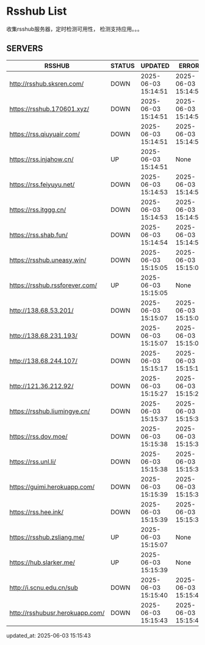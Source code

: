 # Rsshub List

收集rsshub服务器，定时检测可用性， 检测支持应用。。。


## SERVERS

|  RSSHUB   | STATUS  | UPDATED  | ERROR  | TWITTER |  
|  ----  | ----  | ----  | ----  | ---- |  
| http://rsshub.sksren.com/ | DOWN | 2025-06-03 15:14:51 | 2025-06-03 15:14:51 |  
| https://rsshub.170601.xyz/ | DOWN | 2025-06-03 15:14:51 | 2025-06-03 15:14:51 |  
| https://rss.qiuyuair.com/ | DOWN | 2025-06-03 15:14:51 | 2025-06-03 15:14:51 |  
| https://rss.injahow.cn/ | UP | 2025-06-03 15:14:51 | None ||  
| https://rss.feiyuyu.net/ | DOWN | 2025-06-03 15:14:53 | 2025-06-03 15:14:53 |  
| https://rss.itggg.cn/ | DOWN | 2025-06-03 15:14:53 | 2025-06-03 15:14:53 |  
| https://rss.shab.fun/ | DOWN | 2025-06-03 15:14:54 | 2025-06-03 15:14:54 |  
| https://rsshub.uneasy.win/ | DOWN | 2025-06-03 15:15:05 | 2025-06-03 15:15:05 |  
| https://rsshub.rssforever.com/ | UP | 2025-06-03 15:15:05 | None ||  
| http://138.68.53.201/ | DOWN | 2025-06-03 15:15:07 | 2025-06-03 15:15:07 |  
| http://138.68.231.193/ | DOWN | 2025-06-03 15:15:07 | 2025-06-03 15:15:07 |  
| http://138.68.244.107/ | DOWN | 2025-06-03 15:15:17 | 2025-06-03 15:15:17 |  
| http://121.36.212.92/ | DOWN | 2025-06-03 15:15:27 | 2025-06-03 15:15:27 |  
| https://rsshub.liumingye.cn/ | DOWN | 2025-06-03 15:15:37 | 2025-06-03 15:15:37 |  
| https://rss.dov.moe/ | DOWN | 2025-06-03 15:15:38 | 2025-06-03 15:15:38 |  
| https://rss.unl.li/ | DOWN | 2025-06-03 15:15:38 | 2025-06-03 15:15:38 |  
| https://guimi.herokuapp.com/ | DOWN | 2025-06-03 15:15:39 | 2025-06-03 15:15:39 |  
| https://rss.hee.ink/ | DOWN | 2025-06-03 15:15:39 | 2025-06-03 15:15:39 |  
| https://rsshub.zsliang.me/ | UP | 2025-06-03 15:15:07 | None |OK|  
| https://hub.slarker.me/ | UP | 2025-06-03 15:15:39 | None ||  
| http://i.scnu.edu.cn/sub | DOWN | 2025-06-03 15:15:40 | 2025-06-03 15:15:40 |  
| http://rsshubusr.herokuapp.com/ | DOWN | 2025-06-03 15:15:43 | 2025-06-03 15:15:43 |  
  

updated_at: 2025-06-03 15:15:43  

